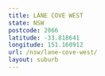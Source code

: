 ```yaml
---
title: LANE COVE WEST
state: NSW
postcode: 2066
latitude: -33.818641
longitude: 151.160912
url: /nsw/lane-cove-west/
layout: suburb
---
```

